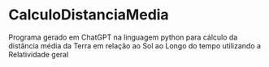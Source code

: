 # CalculoDistanciaMedia
Programa gerado em ChatGPT na linguagem python para cálculo da distância média da Terra em relação ao Sol ao Longo do tempo utilizando a Relatividade geral
